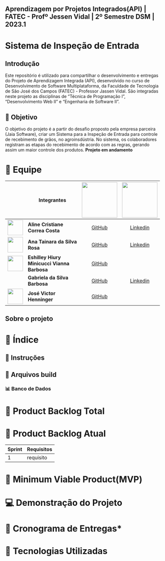 ## Aprendizagem por Projetos Integrados(API) | FATEC - Profº Jessen Vidal | 2º Semestre DSM | 2023.1
# Sistema de Inspeção de Entrada
## Introdução

Este repositório é utilizado para compartilhar o desenvolvimento e entregas do Projeto de Aprendizagem Integrada (API), desenvolvido no curso de Desenvolvimento de Software Multiplataforma, da Faculdade de Tecnologia de São José dos Campos (FATEC) - Professor Jassen Vidal.
São integradas neste projeto as disciplinas de “Técnica de Programação I”, “Desenvolvimento Web II” e “Engenharia de Software II”.




## :dart: Objetivo
O objetivo do projeto é a partir do desafio proposto pela empresa parceira (Jaia Software), criar um Sistema para a Inspeção de Entrada para controle de recebimento de grãos, no agroinsdústria. No sistema, os colaboradores registram as etapas do recebimento de acordo com as regras, gerando assim um maior controle dos produtos.
**Projeto em andamento**



# :busts_in_silhouette: Equipe
||Integrantes|<div align="center"><img src="https://user-images.githubusercontent.com/86271800/194735815-b3fc4048-bce9-4a70-af44-36583c8ca0e7.png" width=115></div>|<div align="center"><img src="https://user-images.githubusercontent.com/86271800/194737247-64ed8ec4-2b71-46ff-8d22-539b4015d7be.png" width=115></div>|
|--|-----------|------|--------|
|<div align="center"><img src="https://user-images.githubusercontent.com/86271800/194735729-e1a6aea7-ec46-4318-83b1-51a4958f6fc1.jpeg" width=50></div>|**Aline Cristiane Correa Costa**|<div align="center">[GitHub](https://github.com/acorreac)</div>|<div align="center">[Linkedin](https://www.linkedin.com/in/alinecorrea/)</div>|
|<div align="center"><img src="https://user-images.githubusercontent.com/86271800/194737529-8081336b-55c0-48fe-a852-b26fe1e15246.jpeg" width=50></div>|**Ana Tainara da Silva Rosa**|<div align="center">[GitHub](https://github.com/anatainararosa)</div>|<div align="center">[Linkedin](https://www.linkedin.com/in/anatainararosa/)</div>|
|<div align="center"><img src="https://user-images.githubusercontent.com/86271800/194737614-116ff444-4c9b-4448-b0b3-8dad2d650c4d.jpeg" width=50></div>|**Eshilley Hiury Minicucci Vianna Barbosa**|<div align="center">[GitHub](https://github.com/EshilleyBa)</div>|<div align="center">[]()</div>|
|<div align="center"><img src=" " width=50></div>|**Gabriela da Silva Barbosa**|<div align="center">[GitHub](https://github.com/gabidsbarbosa)</div>|<div align="center">[Linkedin](https://www.linkedin.com/in/gabrieladsbarbosa/)</div>|
|<div align="center"><img src="" width=50></div>|**José Victor Henninger**|<div align="center">[GitHub](https://github.com/HenningerJv)</div>|<div align="center">[]()</div>|




## Sobre o projeto
# :book: Índice
## :scroll: Instruções
## :open_file_folder: Arquivos build
### :bar_chart: Banco de Dados
# :pencil: Product Backlog Total
# :pencil: Product Backlog Atual
|Sprint|Requisitos|
|------|----------|
|1|requisito|

# :triangular_flag_on_post: Minimum Viable Product(MVP) 
# :computer: Demonstração do Projeto
# :calendar: Cronograma de Entregas* 
# :floppy_disk: Tecnologias Utilizadas

